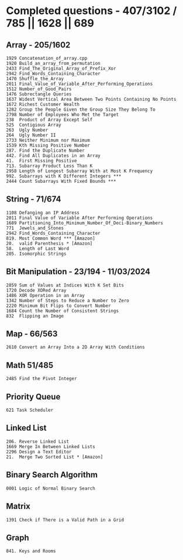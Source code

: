 # Completed questions - 407/3102 / 785 || 1628 || 689

## Array - 205/1602

    1929 Concatenation_of_array.cpp
    1920 Build_an_array_from_permutation
    2433 Find_The_Original_Array_of_Prefix_Xor
    2942 Find_Words_Containing_Character
    1470 Shuffle_the_Array
    2011 Final_Value_of_Variable_After_Performing_Operations
    1512 Number_of_Good_Pairs
    1476 Subrectangle Queries
    1637 Widest Vertical Area Between Two Points Containing No Points
    1672 Richest Customer Wealth
    1282 Group the People Given the Group Size They Belong To
    2798 Number of Employees Who Met the Target
    238  Product of Array Except Self
    525  Contigious Array
    263  Ugly Number
    264  Ugly Number II
    2733 Neither Minimum nor Maximum
    1539 Kth Missing Positive Number
    287. Find the Duplicate Number
    442. Find All Duplicates in an Array
    41.  First Missing Positive
    713. Subarray Product Less Than K
    2958 Length of Longest Subarray With at Most K Frequency
    992. Subarrays with K Different Integers ***
    2444 Count Subarrays With Fixed Bounds ***

## String - 71/674

    1108 Defanging an IP Address
    2011 Final Value of Variable After Performing Operations
    1689 Partitioning_Into_Minimum_Number_Of_Deci-Binary_Numbers
    771  Jewels_and_Stones
    2942 Find_Words_Containing_Character
    819. Most Common Word *** [Amazon]
    20.  valid Parenthesis * [Amazon]
    58.  Length of Last Word
    205. Isomorphic Strings

## Bit Manipulation - 23/194 - 11/03/2024

    2859 Sum of Values at Indices With K Set Bits	
    1720 Decode XORed Array	
    1486 XOR Operation in an Array
    1342 Number of Steps to Reduce a Number to Zero
    2220 Minimum Bit Flips to Convert Number	
    1684 Count the Number of Consistent Strings
    832  Flipping an Image

## Map - 66/563

    2610 Convert an Array Into a 2D Array With Conditions

## Math 51/485

    2485 Find the Pivot Integer

## Priority Queue

    621 Task Scheduler

## Linked List

    206. Reverse Linked List
    1669 Merge In Between Linked Lists
    2296 Design a Text Editor
    21.  Merge Two Sorted List * [Amazon]

## Binary Search Algorithm

    0001 Logic of Normal Binary Search

## Matrix

    1391 Check if There is a Valid Path in a Grid

## Graph

    841. Keys and Rooms


<!-- Question list updated on 13/03/2024 -->